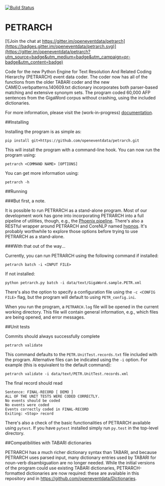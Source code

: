 [![Build Status](https://travis-ci.org/openeventdata/petrarch.svg?branch=master)](https://travis-ci.org/openeventdata/petrarch)

PETRARCH
========

[![Join the chat at https://gitter.im/openeventdata/petrarch](https://badges.gitter.im/openeventdata/petrarch.svg)](https://gitter.im/openeventdata/petrarch?utm_source=badge&utm_medium=badge&utm_campaign=pr-badge&utm_content=badge)

Code for the new Python Engine for Text Resolution And Related Coding Hierarchy (PETRARCH) 
event data coder. The coder now has all of the functions from the older TABARI coder 
and the new CAMEO.verbpatterns.140609.txt dictionary incorporates both parser-based matching 
and extensive synonym sets. The program coded 60,000 AFP sentences from the GigaWord corpus 
without crashing, using the included dictionaries.

For more information, please visit the (work-in-progress)
[documentation](http://petrarch.readthedocs.org/en/latest/#).

##Installing

Installing the program is as simple as:

`pip install git+https://github.com/openeventdata/petrarch.git`

This will install the program with a command-line hook. You can now run the program using:

``petrarch <COMMAND NAME> [OPTIONS]``

You can get more information using:

``petrarch -h``

##Running

###But first, a note.

It is possible to run PETRARCH as a stand-alone program. Most of our
development work has gone into incorporating PETRARCH into a full pipeline of
utilities, though, e.g., the [Phoenix pipeline](https://github.com/openeventdata/phoenix_pipeline).
There's also a RESTful wrapper around PETRARCH and CoreNLP named
[hypnos](https://github.com/caerusassociates/hypnos). It's probably worthwhile
to explore those options before trying to use PETRARCH as a stand-alone.

###With that out of the way...

Currently, you can run PETRARCH using the following command if installed:

``petrarch batch -i <INPUT FILE> ``

If not installed:

``python petrarch.py batch -i data/text/GigaWord.sample.PETR.xml``

There's also the option to specify a configuration file using the ``-c <CONFIG
FILE>`` flag, but the program will default to using ``PETR_config.ini``.

When you run the program, a ``PETRARCH.log`` file will be opened in the current
working directory. This file will contain general information, e.g., which
files are being opened, and error messages.

##Unit tests

Commits should always successfully complete

``petrarch validate``

This command defaults to the ``PETR.UnitTest.records.txt`` file included with the
program. Alternative files can be indicated using the ``-i`` option. For example
(this is equivalent to the default command):

``petrarch validate -i data/text/PETR.UnitTest.records.xml``

The final record should read

    Sentence: FINAL-RECORD [ DEMO ]
    ALL OF THE UNIT TESTS WERE CODED CORRECTLY. 
    No events should be coded
    No events were coded
    Events correctly coded in FINAL-RECORD
    Exiting: <Stop> record 

There's also a check of the basic functionalities of PETRARCH available using
`pytest`. If you have `pytest` installed simply run `py.test` in the top-level
directory.

##Compatibilities with TABARI dictionaries

PETRARCH has a much richer dictionary syntax than TABARI, and because PETRARCH uses 
parsed input, many dictionary entries used by TABARI for noun-verb disambiguation are 
no longer needed. While the initial versions of the program could use existing TABARI 
dictionaries, PETRARCH-formatted dictionaries are now required: these are available in 
this repository and in https://github.com/openeventdata/Dictionaries.
